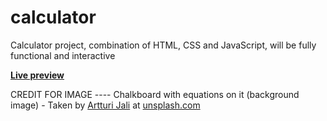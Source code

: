 # calculator
Calculator project, combination of HTML, CSS and JavaScript, will be fully functional and interactive

[**Live preview**](https://safran2k.github.io/calculator/index.html)


CREDIT FOR IMAGE ----
Chalkboard with equations on it (background image) - Taken by [Artturi Jali](https://unsplash.com/@artturijalli) at [unsplash.com](https://unsplash.com/photos/gYrYa37fAKI)
